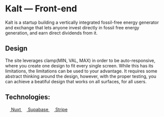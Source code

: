 # Kalt — Front-end

Kalt is a startup building a vertically integrated fossil-free energy generator and exchange that lets anyone invest directly in fossil free energy generation, and earn direct dividends from it. 

## Design

The site leverages clamp(MIN, VAL, MAX) in order to be auto-responsive, where you create one design to fit every single screen. While this has its limitations, the limitations can be used to your advantage. It requires some abstract thinking around the design, however, with the proper testing, you can achieve a beatiful design that works on all surfaces, for all users.

## Technologies:

<a href="https://nuxtjs.org/" target="_blank" rel="noreferrer">
  <img src="https://www.vectorlogo.zone/logos/nuxtjs/nuxtjs-icon.svg" alt="" width="15" height="15" />
  Nuxt
</a>

<a href="https://nuxtjs.org/" target="_blank" rel="noreferrer">
  <img src="https://www.vectorlogo.zone/logos/supabase/supabase-icon.svg" alt="" width="15" height="15" />
  Supabase
</a>


<a href="https://nuxtjs.org/" target="_blank" rel="noreferrer">
  <img src="https://www.vectorlogo.zone/logos/stripe/stripe-icon.svg" alt="" width="15" height="15" />
  Stripe
</a>



